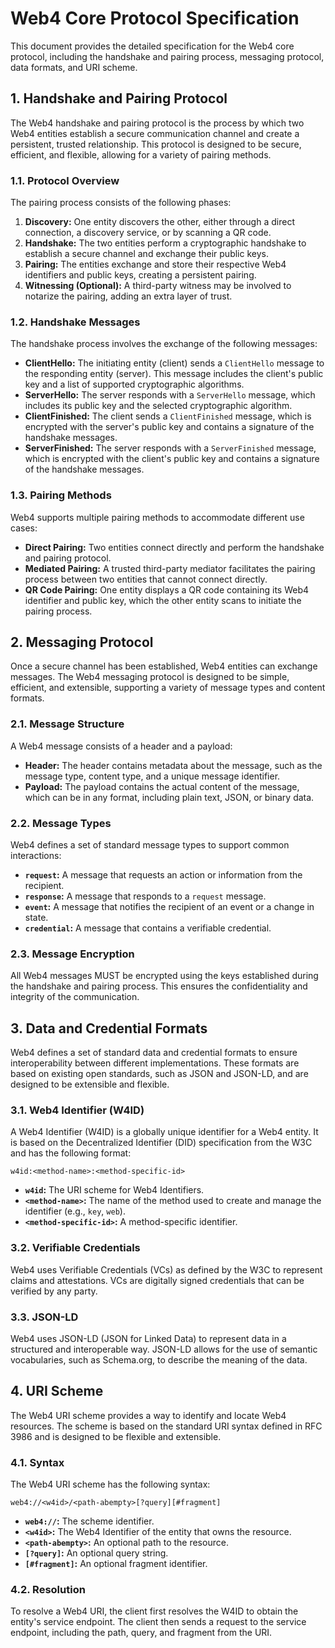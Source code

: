 # Web4 Core Protocol Specification

This document provides the detailed specification for the Web4 core protocol, including the handshake and pairing process, messaging protocol, data formats, and URI scheme.




## 1. Handshake and Pairing Protocol

The Web4 handshake and pairing protocol is the process by which two Web4 entities establish a secure communication channel and create a persistent, trusted relationship. This protocol is designed to be secure, efficient, and flexible, allowing for a variety of pairing methods.

### 1.1. Protocol Overview

The pairing process consists of the following phases:

1.  **Discovery:** One entity discovers the other, either through a direct connection, a discovery service, or by scanning a QR code.
2.  **Handshake:** The two entities perform a cryptographic handshake to establish a secure channel and exchange their public keys.
3.  **Pairing:** The entities exchange and store their respective Web4 identifiers and public keys, creating a persistent pairing.
4.  **Witnessing (Optional):** A third-party witness may be involved to notarize the pairing, adding an extra layer of trust.

### 1.2. Handshake Messages

The handshake process involves the exchange of the following messages:

-   **ClientHello:** The initiating entity (client) sends a `ClientHello` message to the responding entity (server). This message includes the client's public key and a list of supported cryptographic algorithms.
-   **ServerHello:** The server responds with a `ServerHello` message, which includes its public key and the selected cryptographic algorithm.
-   **ClientFinished:** The client sends a `ClientFinished` message, which is encrypted with the server's public key and contains a signature of the handshake messages.
-   **ServerFinished:** The server responds with a `ServerFinished` message, which is encrypted with the client's public key and contains a signature of the handshake messages.

### 1.3. Pairing Methods

Web4 supports multiple pairing methods to accommodate different use cases:

-   **Direct Pairing:** Two entities connect directly and perform the handshake and pairing protocol.
-   **Mediated Pairing:** A trusted third-party mediator facilitates the pairing process between two entities that cannot connect directly.
-   **QR Code Pairing:** One entity displays a QR code containing its Web4 identifier and public key, which the other entity scans to initiate the pairing process.




## 2. Messaging Protocol

Once a secure channel has been established, Web4 entities can exchange messages. The Web4 messaging protocol is designed to be simple, efficient, and extensible, supporting a variety of message types and content formats.

### 2.1. Message Structure

A Web4 message consists of a header and a payload:

-   **Header:** The header contains metadata about the message, such as the message type, content type, and a unique message identifier.
-   **Payload:** The payload contains the actual content of the message, which can be in any format, including plain text, JSON, or binary data.

### 2.2. Message Types

Web4 defines a set of standard message types to support common interactions:

-   **`request`:** A message that requests an action or information from the recipient.
-   **`response`:** A message that responds to a `request` message.
-   **`event`:** A message that notifies the recipient of an event or a change in state.
-   **`credential`:** A message that contains a verifiable credential.

### 2.3. Message Encryption

All Web4 messages MUST be encrypted using the keys established during the handshake and pairing process. This ensures the confidentiality and integrity of the communication.




## 3. Data and Credential Formats

Web4 defines a set of standard data and credential formats to ensure interoperability between different implementations. These formats are based on existing open standards, such as JSON and JSON-LD, and are designed to be extensible and flexible.

### 3.1. Web4 Identifier (W4ID)

A Web4 Identifier (W4ID) is a globally unique identifier for a Web4 entity. It is based on the Decentralized Identifier (DID) specification from the W3C and has the following format:

`w4id:<method-name>:<method-specific-id>`

-   **`w4id`:** The URI scheme for Web4 Identifiers.
-   **`<method-name>`:** The name of the method used to create and manage the identifier (e.g., `key`, `web`).
-   **`<method-specific-id>`:** A method-specific identifier.

### 3.2. Verifiable Credentials

Web4 uses Verifiable Credentials (VCs) as defined by the W3C to represent claims and attestations. VCs are digitally signed credentials that can be verified by any party.

### 3.3. JSON-LD

Web4 uses JSON-LD (JSON for Linked Data) to represent data in a structured and interoperable way. JSON-LD allows for the use of semantic vocabularies, such as Schema.org, to describe the meaning of the data.




## 4. URI Scheme

The Web4 URI scheme provides a way to identify and locate Web4 resources. The scheme is based on the standard URI syntax defined in RFC 3986 and is designed to be flexible and extensible.

### 4.1. Syntax

The Web4 URI scheme has the following syntax:

`web4://<w4id>/<path-abempty>[?query][#fragment]`

-   **`web4://`:** The scheme identifier.
-   **`<w4id>`:** The Web4 Identifier of the entity that owns the resource.
-   **`<path-abempty>`:** An optional path to the resource.
-   **`[?query]`:** An optional query string.
-   **`[#fragment]`:** An optional fragment identifier.

### 4.2. Resolution

To resolve a Web4 URI, the client first resolves the W4ID to obtain the entity's service endpoint. The client then sends a request to the service endpoint, including the path, query, and fragment from the URI.


